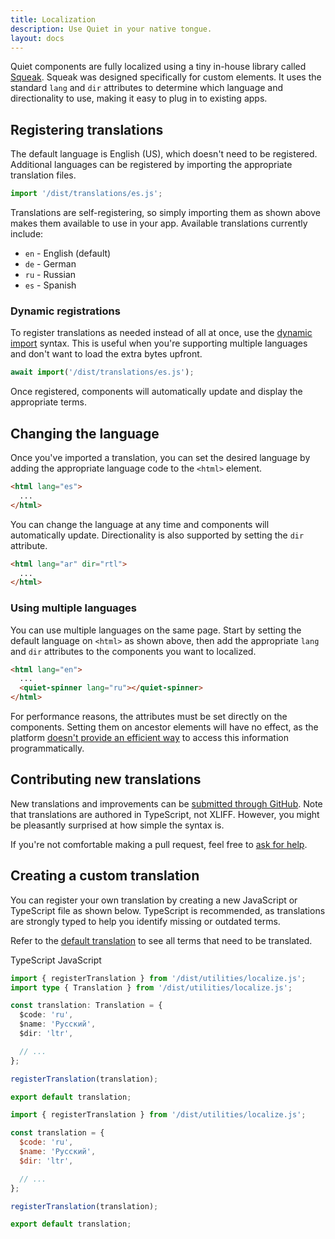 ```yaml
---
title: Localization
description: Use Quiet in your native tongue.
layout: docs
---
```


Quiet components are fully localized using a tiny in-house library called [Squeak](https://github.com/quietui/squeak). Squeak was designed specifically for custom elements. It uses the standard `lang` and `dir` attributes to determine which language and directionality to use, making it easy to plug in to existing apps.

## Registering translations

The default language is English (US), which doesn't need to be registered. Additional languages can be registered by importing the appropriate translation files.

```js
import '/dist/translations/es.js';
```

Translations are self-registering, so simply importing them as shown above makes them available to use in your app. Available translations currently include:

<div class="two-columns">

- `en` - English (default)
- `de` - German
- `ru` - Russian
- `es` - Spanish

</div>

### Dynamic registrations

To register translations as needed instead of all at once, use the [dynamic import](https://developer.mozilla.org/en-US/docs/Web/JavaScript/Reference/Operators/import) syntax. This is useful when you're supporting multiple languages and don't want to load the extra bytes upfront.

```js
await import('/dist/translations/es.js');
```

Once registered, components will automatically update and display the appropriate terms.

## Changing the language

Once you've imported a translation, you can set the desired language by adding the appropriate language code to the `<html>` element.

```html
<html lang="es">
  ...
</html>
```

You can change the language at any time and components will automatically update. Directionality is also supported by setting the `dir` attribute.

```html
<html lang="ar" dir="rtl">
  ...
</html>
```

### Using multiple languages

You can use multiple languages on the same page. Start by setting the default language on `<html>` as shown above, then add the appropriate `lang` and `dir` attributes to the components you want to localized.

```html
<html lang="en">
  ...
  <quiet-spinner lang="ru"></quiet-spinner>
</html>
```

For performance reasons, the attributes must be set directly on the components. Setting them on ancestor elements will have no effect, as the platform [doesn't provide an efficient way](https://github.com/whatwg/html/issues/7039) to access this information programmatically.

## Contributing new translations

New translations and improvements can be [submitted through GitHub](https://github.com/quietui/quiet/tree/main/src/translations). Note that translations are authored in TypeScript, not XLIFF. However, you might be pleasantly surprised at how simple the syntax is.

If you're not comfortable making a pull request, feel free to [ask for help](https://github.com/quietui/quiet/discussions).

## Creating a custom translation

You can register your own translation by creating a new JavaScript or TypeScript file as shown below. TypeScript is recommended, as translations are strongly typed to help you identify missing or outdated terms.

Refer to the [default translation](https://github.com/quietui/quiet/tree/main/src/translations/en.ts) to see all terms that need to be translated.

<quiet-tab-list label="Select your flavor">
<quiet-tab slot="tab" panel="ts">TypeScript</quiet-tab>
<quiet-tab slot="tab" panel="js">JavaScript</quiet-tab>
<quiet-tab-panel name="ts">

```ts
import { registerTranslation } from '/dist/utilities/localize.js';
import type { Translation } from '/dist/utilities/localize.js';

const translation: Translation = {
  $code: 'ru',
  $name: 'Русский',
  $dir: 'ltr',

  // ...
};

registerTranslation(translation);

export default translation;
```

</quiet-tab-panel>
<quiet-tab-panel name="js">

```js
import { registerTranslation } from '/dist/utilities/localize.js';

const translation = {
  $code: 'ru',
  $name: 'Русский',
  $dir: 'ltr',

  // ...
};

registerTranslation(translation);

export default translation;
```

</quiet-tab-panel>
</quiet-tab-list>

